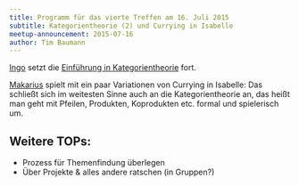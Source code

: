 ```yaml
---
title: Programm für das vierte Treffen am 16. Juli 2015
subtitle: Kategorientheorie (2) und Currying in Isabelle
meetup-announcement: 2015-07-16
author: Tim Baumann
---
```


[Ingo](https://github.com/iblech) setzt die [Einführung in
Kategorientheorie](/posts/2015-05-26-ankuendigung-drittes-treffen.html)
fort.

[Makarius](http://sketis.net/) spielt mit ein paar Variationen von Currying in
Isabelle: Das schließt sich im weitesten Sinne auch an die Kategorientheorie
an, das heißt man geht mit Pfeilen, Produkten, Koprodukten etc. formal und
spielerisch um.

## Weitere TOPs:

- Prozess für Themenfindung überlegen
- Über Projekte & alles andere ratschen (in Gruppen?)
